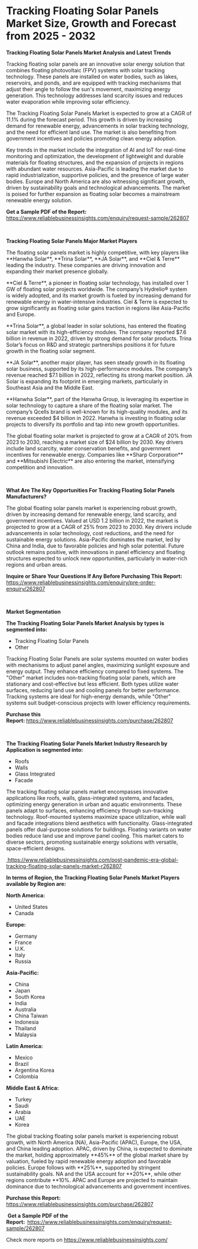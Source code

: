 <p><h1>Tracking Floating Solar Panels Market Size, Growth and Forecast from 2025 - 2032</h1></p><p><strong>Tracking Floating Solar Panels Market Analysis and Latest Trends</strong></p>
<p><p>Tracking floating solar panels are an innovative solar energy solution that combines floating photovoltaic (FPV) systems with solar tracking technology. These panels are installed on water bodies, such as lakes, reservoirs, and ponds, and are equipped with tracking mechanisms that adjust their angle to follow the sun's movement, maximizing energy generation. This technology addresses land scarcity issues and reduces water evaporation while improving solar efficiency.</p><p>The Tracking Floating Solar Panels Market is expected to grow at a CAGR of 11.1% during the forecast period. This growth is driven by increasing demand for renewable energy, advancements in solar tracking technology, and the need for efficient land use. The market is also benefiting from government incentives and policies promoting clean energy adoption.</p><p>Key trends in the market include the integration of AI and IoT for real-time monitoring and optimization, the development of lightweight and durable materials for floating structures, and the expansion of projects in regions with abundant water resources. Asia-Pacific is leading the market due to rapid industrialization, supportive policies, and the presence of large water bodies. Europe and North America are also witnessing significant growth, driven by sustainability goals and technological advancements. The market is poised for further expansion as floating solar becomes a mainstream renewable energy solution.</p></p>
<p><strong>Get a Sample PDF of the Report:&nbsp;</strong> <a href="https://www.reliablebusinessinsights.com/enquiry/request-sample/262807?utm_campaign=57&utm_medium=2&utm_source=Github&utm_content=ia&utm_term=21012025&utm_id=tracking-floating-solar-panels">https://www.reliablebusinessinsights.com/enquiry/request-sample/262807</a></p>
<p>&nbsp;</p>
<p><strong>Tracking Floating Solar Panels Major Market Players</strong></p>
<p><p>The floating solar panels market is highly competitive, with key players like **Hanwha Solar**, **Trina Solar**, **JA Solar**, and **Ciel & Terre** leading the industry. These companies are driving innovation and expanding their market presence globally.</p><p>**Ciel & Terre**, a pioneer in floating solar technology, has installed over 1 GW of floating solar projects worldwide. The company’s Hydrelio® system is widely adopted, and its market growth is fueled by increasing demand for renewable energy in water-intensive industries. Ciel & Terre is expected to grow significantly as floating solar gains traction in regions like Asia-Pacific and Europe.</p><p>**Trina Solar**, a global leader in solar solutions, has entered the floating solar market with its high-efficiency modules. The company reported $7.6 billion in revenue in 2022, driven by strong demand for solar products. Trina Solar’s focus on R&D and strategic partnerships positions it for future growth in the floating solar segment.</p><p>**JA Solar**, another major player, has seen steady growth in its floating solar business, supported by its high-performance modules. The company’s revenue reached $7.1 billion in 2022, reflecting its strong market position. JA Solar is expanding its footprint in emerging markets, particularly in Southeast Asia and the Middle East.</p><p>**Hanwha Solar**, part of the Hanwha Group, is leveraging its expertise in solar technology to capture a share of the floating solar market. The company’s Qcells brand is well-known for its high-quality modules, and its revenue exceeded $4 billion in 2022. Hanwha is investing in floating solar projects to diversify its portfolio and tap into new growth opportunities.</p><p>The global floating solar market is projected to grow at a CAGR of 20% from 2023 to 2030, reaching a market size of $24 billion by 2030. Key drivers include land scarcity, water conservation benefits, and government incentives for renewable energy. Companies like **Sharp Corporation** and **Mitsubishi Electric** are also entering the market, intensifying competition and innovation.</p></p>
<p>&nbsp;</p>
<p><strong>What Are The Key Opportunities For Tracking Floating Solar Panels Manufacturers?</strong></p>
<p><p>The global floating solar panels market is experiencing robust growth, driven by increasing demand for renewable energy, land scarcity, and government incentives. Valued at USD 1.2 billion in 2022, the market is projected to grow at a CAGR of 25% from 2023 to 2030. Key drivers include advancements in solar technology, cost reductions, and the need for sustainable energy solutions. Asia-Pacific dominates the market, led by China and India, due to favorable policies and high solar potential. Future outlook remains positive, with innovations in panel efficiency and floating structures expected to unlock new opportunities, particularly in water-rich regions and urban areas.</p></p>
<p><strong>Inquire or Share Your Questions If Any Before Purchasing This Report:</strong> <a href="https://www.reliablebusinessinsights.com/enquiry/pre-order-enquiry/262807?utm_campaign=57&utm_medium=2&utm_source=Github&utm_content=ia&utm_term=21012025&utm_id=tracking-floating-solar-panels">https://www.reliablebusinessinsights.com/enquiry/pre-order-enquiry/262807</a></p>
<p>&nbsp;</p>
<p><strong>Market Segmentation</strong></p>
<p><strong>The Tracking Floating Solar Panels Market Analysis by types is segmented into:</strong></p>
<p><ul><li>Tracking Floating Solar Panels</li><li>Other</li></ul></p>
<p><p>Tracking Floating Solar Panels are solar systems mounted on water bodies with mechanisms to adjust panel angles, maximizing sunlight exposure and energy output. They enhance efficiency compared to fixed systems. The "Other" market includes non-tracking floating solar panels, which are stationary and cost-effective but less efficient. Both types utilize water surfaces, reducing land use and cooling panels for better performance. Tracking systems are ideal for high-energy demands, while "Other" systems suit budget-conscious projects with lower efficiency requirements.</p></p>
<p><strong>Purchase this Report:&nbsp;</strong><a href="https://www.reliablebusinessinsights.com/purchase/262807?utm_campaign=57&utm_medium=2&utm_source=Github&utm_content=ia&utm_term=21012025&utm_id=tracking-floating-solar-panels">https://www.reliablebusinessinsights.com/purchase/262807</a></p>
<p>&nbsp;</p>
<p><strong>The Tracking Floating Solar Panels Market Industry Research by Application is segmented into:</strong></p>
<p><ul><li>Roofs</li><li>Walls</li><li>Glass Integrated</li><li>Facade</li></ul></p>
<p><p>The tracking floating solar panels market encompasses innovative applications like roofs, walls, glass-integrated systems, and facades, optimizing energy generation in urban and aquatic environments. These panels adapt to surfaces, enhancing efficiency through sun-tracking technology. Roof-mounted systems maximize space utilization, while wall and facade integrations blend aesthetics with functionality. Glass-integrated panels offer dual-purpose solutions for buildings. Floating variants on water bodies reduce land use and improve panel cooling. This market caters to diverse sectors, promoting sustainable energy solutions with versatile, space-efficient designs.</p></p>
<p><a href="https://www.reliablebusinessinsights.com/post-pandemic-era-global-tracking-floating-solar-panels-market-r262807?utm_campaign=57&utm_medium=2&utm_source=Github&utm_content=ia&utm_term=21012025&utm_id=tracking-floating-solar-panels">&nbsp;https://www.reliablebusinessinsights.com/post-pandemic-era-global-tracking-floating-solar-panels-market-r262807</a></p>
<p><strong>In terms of Region, the Tracking Floating Solar Panels Market Players available by Region are:</strong></p>
<p>
    <p> <strong> North America: </strong>
        <ul>
            <li>United States</li>
            <li>Canada</li>
        </ul>
        </p> 
    <p> <strong> Europe: </strong>
        <ul>
            <li>Germany</li>
            <li>France</li>
            <li>U.K.</li>
            <li>Italy</li>
            <li>Russia</li>
        </ul>
        </p> 
    <p> <strong> Asia-Pacific: </strong>
        <ul>
            <li>China</li>
            <li>Japan</li>
            <li>South Korea</li>
            <li>India</li>
            <li>Australia</li>
            <li>China Taiwan</li>
            <li>Indonesia</li>
            <li>Thailand</li>
            <li>Malaysia</li>
        </ul>
        </p> 
    <p> <strong> Latin America: </strong>
        <ul>
            <li>Mexico</li>
            <li>Brazil</li>
            <li>Argentina Korea</li>
            <li>Colombia</li>
        </ul>
        </p> 
    <p> <strong> Middle East & Africa: </strong>
        <ul>
            <li>Turkey</li>
            <li>Saudi</li>
            <li>Arabia</li>
            <li>UAE</li>
            <li>Korea</li>
        </ul>
    </p>
    </p>
<p><p>The global tracking floating solar panels market is experiencing robust growth, with North America (NA), Asia-Pacific (APAC), Europe, the USA, and China leading adoption. APAC, driven by China, is expected to dominate the market, holding approximately **45%** of the global market share by valuation, fueled by rapid renewable energy adoption and favorable policies. Europe follows with **25%**, supported by stringent sustainability goals. NA and the USA account for **20%**, while other regions contribute **10%. APAC and Europe are projected to maintain dominance due to technological advancements and government incentives.</p></p>
<p><strong>Purchase this Report: </strong><a href="https://www.reliablebusinessinsights.com/purchase/262807?utm_campaign=57&utm_medium=2&utm_source=Github&utm_content=ia&utm_term=21012025&utm_id=tracking-floating-solar-panels">https://www.reliablebusinessinsights.com/purchase/262807</a></p>
<p>&nbsp;<strong>Get a Sample PDF of the Report:&nbsp;&nbsp;</strong><a href="https://www.reliablebusinessinsights.com/enquiry/request-sample/262807?utm_campaign=57&utm_medium=2&utm_source=Github&utm_content=ia&utm_term=21012025&utm_id=tracking-floating-solar-panels">https://www.reliablebusinessinsights.com/enquiry/request-sample/262807</a></p>
<p><strong></strong></p>
<p>Check more reports on <a href="https://www.reliablebusinessinsights.com/?utm_campaign=57&utm_medium=2&utm_source=Github&utm_content=ia&utm_term=21012025&utm_id=tracking-floating-solar-panels">https://www.reliablebusinessinsights.com/</a></p>